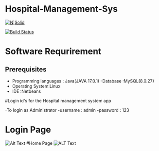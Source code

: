 # Hospital-Management-Sys
[![N|Solid](https://cldup.com/dTxpPi9lDf.thumb.png)](https://nodesource.com/products/nsolid)

[![Build Status](https://travis-ci.org/joemccann/dillinger.svg?branch=master)](https://travis-ci.org/joemccann/dillinger)
# Software Requrirement 
## Prerequisites

 
 - Programming languages : Java(JAVA 17.0.1)
 -Database :MySQL(8.0.27)
 - Operating System:Linux
 - IDE :Netbeans

#Login id's for the Hospital management system app

-To login as Administrator
-username : admin
-password : 123



# Login Page
![Alt Text]( )
#Home Page
![ALT Text]( )


